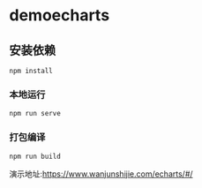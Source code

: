 # demoecharts

## 安装依赖

```
npm install
```

### 本地运行

```
npm run serve
```

### 打包编译

```
npm run build
```
演示地址:https://www.wanjunshijie.com/echarts/#/
